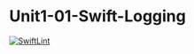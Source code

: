 # Unit1-01-Swift-Logging
[![SwiftLint](https://github.com/ICS4U-Programming-MelodyB/Unit1-01-Swift-Logging/workflows/SwiftLint/badge.svg)](https://github.com/ICS4U-Programming-MelodyB/Unit1-01-Swift-Logging/actions)
